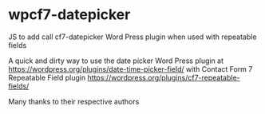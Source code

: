 # wpcf7-datepicker
JS to add call cf7-datepicker Word Press plugin when used with repeatable fields

A quick and dirty way to use the date picker Word Press plugin at https://wordpress.org/plugins/date-time-picker-field/ 
with Contact Form 7 Repeatable Field plugin https://wordpress.org/plugins/cf7-repeatable-fields/

Many thanks to their respective authors
